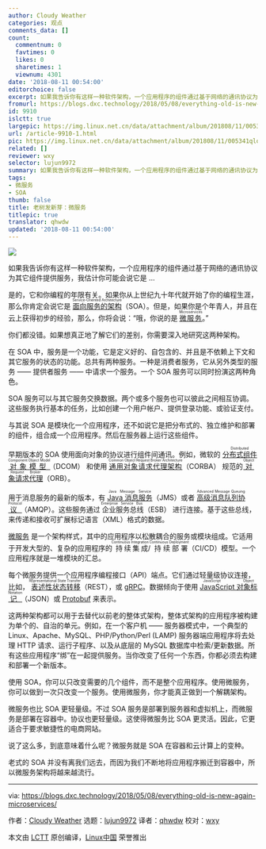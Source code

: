 ```yaml
---
author: Cloudy Weather
categories: 观点
comments_data: []
count:
  commentnum: 0
  favtimes: 0
  likes: 0
  sharetimes: 1
  viewnum: 4301
date: '2018-08-11 00:54:00'
editorchoice: false
excerpt: 如果我告诉你有这样一种软件架构，一个应用程序的组件通过基于网络的通讯协议为其它组件提供服务，我估计你可能会说它是 …
fromurl: https://blogs.dxc.technology/2018/05/08/everything-old-is-new-again-microservices/
id: 9910
islctt: true
largepic: https://img.linux.net.cn/data/attachment/album/201808/11/005341qlofmbsl5z60jfoo.jpg
url: /article-9910-1.html
pic: https://img.linux.net.cn/data/attachment/album/201808/11/005341qlofmbsl5z60jfoo.jpg.thumb.jpg
related: []
reviewer: wxy
selector: lujun9972
summary: 如果我告诉你有这样一种软件架构，一个应用程序的组件通过基于网络的通讯协议为其它组件提供服务，我估计你可能会说它是 …
tags:
- 微服务
- SOA
thumb: false
title: 老树发新芽：微服务
titlepic: true
translator: qhwdw
updated: '2018-08-11 00:54:00'
---
```


![](/data/attachment/album/201808/11/005341qlofmbsl5z60jfoo.jpg)


如果我告诉你有这样一种软件架构，一个应用程序的组件通过基于网络的通讯协议为其它组件提供服务，我估计你可能会说它是 …


是的，它和你编程的年限有关。如果你从上世纪九十年代就开始了你的编程生涯，那么你肯定会说它是 <ruby> <a href="https://www.service-architecture.com/articles/web-services/service-oriented_architecture_soa_definition.html">  面向服务的架构 </a> <rt>  Service-Oriented Architecture </rt></ruby>（SOA）。但是，如果你是个年青人，并且在云上获得初步的经验，那么，你将会说：“哦，你说的是 <ruby> <a href="http://microservices.io/">  微服务 </a> <rt>  Microservices </rt></ruby>。”


你们都没错。如果想真正地了解它们的差别，你需要深入地研究这两种架构。


在 SOA 中，服务是一个功能，它是定义好的、自包含的、并且是不依赖上下文和其它服务的状态的功能。总共有两种服务。一种是消费者服务，它从另外类型的服务 —— 提供者服务 —— 中请求一个服务。一个 SOA 服务可以同时扮演这两种角色。


SOA 服务可以与其它服务交换数据。两个或多个服务也可以彼此之间相互协调。这些服务执行基本的任务，比如创建一个用户帐户、提供登录功能、或验证支付。


与其说 SOA 是模块化一个应用程序，还不如说它是把分布式的、独立维护和部署的组件，组合成一个应用程序。然后在服务器上运行这些组件。


早期版本的 SOA 使用面向对象的协议进行组件间通讯。例如，微软的 <ruby> <a href="https://technet.microsoft.com/en-us/library/cc958799.aspx">  分布式组件对象模型 </a> <rt>  Distributed Component Object Model </rt></ruby>（DCOM） 和使用 <ruby> <a href="http://www.corba.org/">  通用对象请求代理架构 </a> <rt>  Common Object Request Broker Architecture </rt></ruby>（CORBA） 规范的 <ruby> <a href="https://searchmicroservices.techtarget.com/definition/Object-Request-Broker-ORB">  对象请求代理 </a> <rt>  Object Request Broker </rt></ruby>（ORB）。


用于消息服务的最新的版本，有 <ruby> <a href="https://docs.oracle.com/javaee/6/tutorial/doc/bncdq.html">  Java 消息服务 </a> <rt>  Java Message Service </rt></ruby>（JMS）或者 <ruby> <a href="https://www.amqp.org/">  高级消息队列协议 </a> <rt>  Advanced Message Queuing Protocol </rt></ruby>（AMQP）。这些服务通过<ruby> 企业服务总线 <rt>  Enterprise Service Bus </rt></ruby>（ESB） 进行连接。基于这些总线，来传递和接收可扩展标记语言（XML）格式的数据。


[微服务](http://microservices.io/) 是一个架构样式，其中的应用程序以松散耦合的服务或模块组成。它适用于开发大型的、复杂的应用程序的<ruby> 持续集成 <rt>  Continuous Integration </rt></ruby>/<ruby> 持续部署 <rt>  Continuous Deployment </rt></ruby>（CI/CD）模型。一个应用程序就是一堆模块的汇总。


每个微服务提供一个应用程序编程接口（API）端点。它们通过轻量级协议连接，比如，<ruby> <a href="https://www.service-architecture.com/articles/web-services/representational_state_transfer_rest.html">  表述性状态转移 </a> <rt>  REpresentational State Transfer </rt></ruby>（REST），或 [gRPC](https://grpc.io/)。数据倾向于使用 <ruby> <a href="https://www.json.org/">  JavaScript 对象标记 </a> <rt>  JavaScript Object Notation </rt></ruby>（JSON）或 [Protobuf](https://github.com/google/protobuf/) 来表示。


这两种架构都可以用于去替代以前老的整体式架构，整体式架构的应用程序被构建为单个的、自治的单元。例如，在一个客户机 —— 服务器模式中，一个典型的 Linux、Apache、MySQL、PHP/Python/Perl (LAMP) 服务器端应用程序将去处理 HTTP 请求、运行子程序、以及从底层的 MySQL 数据库中检索/更新数据。所有这些应用程序“绑”在一起提供服务。当你改变了任何一个东西，你都必须去构建和部署一个新版本。


使用 SOA，你可以只改变需要的几个组件，而不是整个应用程序。使用微服务，你可以做到一次只改变一个服务。使用微服务，你才能真正做到一个解耦架构。


微服务也比 SOA 更轻量级。不过 SOA 服务是部署到服务器和虚拟机上，而微服务是部署在容器中。协议也更轻量级。这使得微服务比 SOA 更灵活。因此，它更适合于要求敏捷性的电商网站。


说了这么多，到底意味着什么呢？微服务就是 SOA 在容器和云计算上的变种。


老式的 SOA 并没有离我们远去，而因为我们不断地将应用程序搬迁到容器中，所以微服务架构将越来越流行。




---


via: <https://blogs.dxc.technology/2018/05/08/everything-old-is-new-again-microservices/>


作者：[Cloudy Weather](https://blogs.dxc.technology/author/steven-vaughan-nichols/) 选题：[lujun9972](https://github.com/lujun9972) 译者：[qhwdw](https://github.com/qhwdw) 校对：[wxy](https://github.com/wxy)


本文由 [LCTT](https://github.com/LCTT/TranslateProject) 原创编译，[Linux中国](https://linux.cn/) 荣誉推出